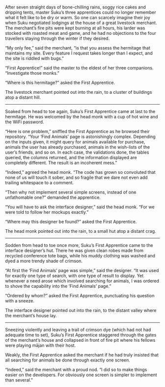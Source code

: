 After seven straight days of bone-chilling rains, soggy
rice cakes and dripping tents, master Suku’s three
apprentices could no longer remember what it felt like to be
dry or warm.  So one can scarcely imagine their joy when Suku
negotiated lodgings at the house of a great livestock
merchant. The merchant’s fire pits were kept burning at all hours,
his larder was stocked with roasted meat and game,
and he had no objections to the four travellers
staying through the winter if they desired.

“My only fee,” said the merchant, “is that you assess the
hermitage that maintains my site.  Every feature I request
takes longer than I expect, and the site is riddled with bugs.”

“First Apprentice!” said the master to the eldest of her
three companions. “Investigate those monks.”

“Where is this hermitage?” asked the First Apprentice.

The livestock merchant pointed out into the rain,
to a cluster of buildings atop a distant hill.

----------

Soaked from head to toe again, Suku’s First Apprentice came
at last to the hermitage.  He was welcomed by the head monk
with a cup of hot wine and the WiFi password.

“Here is one problem,” sniffled the First Apprentice
as he browsed their repository.
“Your ‘Find Animals’ page is astonishingly complex.
Depending on the inputs given, it might query for
animals available for purchase,
animals the user has already purchased,
animals in the wish-lists of the user’s friends,
and so on.
In each case, the validations done, the tables queried,
the columns returned, and the information displayed are completely different.
The result is an incoherent mess.”

“Indeed,” agreed the head monk. “The code has grown so
convoluted that none of us will touch it sober, and so
fragile that we dare not even add trailing whitespace to a comment.

“Then why not implement several simple screens,
instead of one unfathomable one?” demanded the apprentice.

“You will have to ask the interface designer,” said the head monk.
“For we were told to follow her mockups exactly.”

“Where may this designer be found?” asked the First Apprentice.

The head monk pointed out into the rain,
to a small hut atop a distant crag.

----------

Sodden from head to toe once more, Suku’s First Apprentice
came to the interface designer’s hut.  There he was given clean
robes made from recycled conference tote bags, while his
muddy clothing was washed and dyed a more trendy shade
of crimson.

“At first the ‘Find Animals’ page was simple,” said the
designer. “It was used for exactly one type of search, with
one type of result to display.  Yet whenever a need arose
which involved searching for animals,
I was ordered to shove the capability into the ‘Find Animals’ page.”

“Ordered by whom?” asked the First Apprentice,
punctuating his question with a sneeze.

The interface designer pointed out into the rain,
to the distant valley where the merchant’s house lay.

----------

Sneezing violently and leaving a trail of crimson dye (which
had not had adequate time to set), Suku’s First Apprentice
staggered through the gates of the merchant’s house and
collapsed in front of fire pit where his fellows were
playing mājan with their host.

Weakly, the First Apprentice asked the merchant if he had
truly insisted that all searching for animals be done
through exactly one screen.

“Indeed,” said the merchant with a proud nod.
“I did so to make things easier on the developers.
For obviously one screen is simpler to implement than several.”

